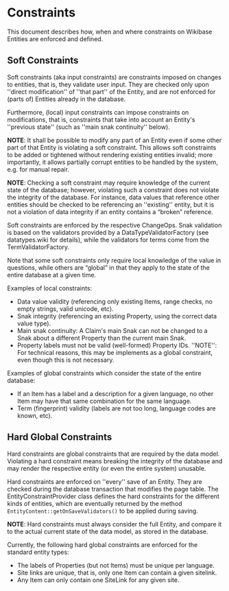 # Constraints

This document describes how, when and where constraints on Wikibase
Entities are enforced and defined.

## Soft Constraints

Soft constraints (aka input constraints) are constraints imposed on changes to entities, that is, they validate user input. They are checked only upon ''direct modification'' of ''that part'' of the Entity, and are not enforced for (parts of) Entities already in the database.

Furthermore, (local) input constraints can impose constraints on modifications, that is, constraints that take into account an Entity's ''previous state'' (such as ''main snak continuity'' below).

**NOTE**: It shall be possible to modify any part of an Entity even if some other part of that Entity is violating a soft constraint. This allows soft constraints to be added or tightened without rendering existing entities invalid; more importantly, it allows partially corrupt entities to be handled by the system, e.g. for manual repair.

**NOTE**: Checking a soft constraint may require knowledge of the current state of the database; however, violating such a constraint does not violate the integrity of the database. For instance, data values that reference other entities should be checked to be referencing an ''existing'' entity, but it is not a violation of data integrity if an entity contains a “broken” reference.

Soft constraints are enforced by the respective ChangeOps. Snak validation is based on the validators provided by a DataTypeValidatorFactory (see datatypes.wiki for details), while the validators for terms come from the TermValidatorFactory.

Note that some soft constraints only require local knowledge of the value in questions, while others are “global” in that they apply to the state of the entire database at a given time.

Examples of local constraints:

* Data value validity (referencing only existing Items, range checks, no empty strings, valid unicode, etc).
* Snak integrity (referencing an existing Property, using the correct data value type).
* Main snak continuity: A Claim's main Snak can not be changed to a Snak about a different Property than the current main Snak.
* Property labels must not be valid (well-formed) Property IDs. ''NOTE'': For technical reasons, this may be implements as a global constraint, even though this is not necessary.

Examples of global constraints which consider the state of the entire database:

* If an Item has a label and a description for a given language, no other Item may have that same combination for the same language.
* Term (fingerprint) validity (labels are not too long, language codes are known, etc).

## Hard Global Constraints

Hard constraints are global constraints that are required by the data model. Violating a hard constraint means breaking the integrity of the database and may render the respective entity (or even the entire system) unusable.

Hard constraints are enforced on ''every'' save of an Entity. They are checked during the database transaction that modifies the page table. The EntityConstraintProvider class defines the hard constraints for the different kinds of entities, which are eventually returned by the method <code>EntityContent::getOnSaveValidators()</code> to be applied during saving.

**NOTE**: Hard constraints must always consider the full Entity, and compare it to the actual current state of the data model, as stored in the database.

Currently, the following hard global constraints are enforced for the standard entity types:

* The labels of Properties (but not Items) must be unique per language.
* Site links are unique, that is, only one Item can contain a given sitelink.
* Any Item can only contain one SiteLink for any given site.
